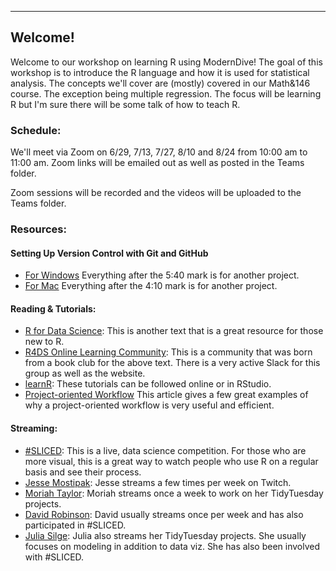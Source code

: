 
*** 
## Welcome!

Welcome to our workshop on learning R using ModernDive! The goal of this workshop is to introduce the R language and how it is used for statistical analysis. The concepts we'll cover are (mostly) covered in our Math&146 course. The exception being multiple regression. The focus will be learning R but I'm sure there will be some talk of how to teach R. 

### Schedule:
We'll meet via Zoom on 6/29, 7/13, 7/27, 8/10 and 8/24 from 10:00 am to 11:00 am. Zoom links will be emailed out as well as posted in the Teams folder. 

Zoom sessions will be recorded and the videos will be uploaded to the Teams folder. 

### Resources:

#### Setting Up Version Control with Git and GitHub
* [For Windows](https://youtu.be/lHz-r2lJ2o8) Everything after the 5:40 mark is for another project.
* [For Mac](https://youtu.be/yfCe39JKBTE) Everything after the 4:10 mark is for another project.

#### Reading & Tutorials:
* [R for Data Science](https://r4ds.had.co.nz): This is another text that is a great resource for those new to R. 
* [R4DS Online Learning Community](https://www.rfordatasci.com): This is a community that was born from a book club for the above text. There is a very active Slack for this group as well as the website. 
* [learnR](https://rstudio.github.io/learnr/): These tutorials can be followed online or in RStudio.
* [Project-oriented Workflow](https://www.tidyverse.org/blog/2017/12/workflow-vs-script/) This article gives a few great examples of why a project-oriented workflow is very useful and efficient. 

#### Streaming:

* [#SLICED](https://www.notion.so/SLICED-Show-c7bd26356e3a42279e2dfbafb0480073): This is a live, data science competition. For those who are more visual, this is a great way to watch people who use R on a regular basis and see their process. 
* [Jesse Mostipak](https://www.twitch.tv/kierisi): Jesse streams a few times per week on Twitch.
* [Moriah Taylor](https://www.twitch.tv/moriah_streamR): Moriah streams once a week to work on her TidyTuesday projects. 
* [David Robinson](https://www.youtube.com/channel/UCeiiqmVK07qhY-wvg3IZiZQ): David usually streams once per week and has also participated in \#SLICED.
* [Julia Silge](https://www.youtube.com/channel/UCTTBgWyJl2HrrhQOOc710kA): Julia also streams her TidyTuesday projects. She usually focuses on modeling in addition to data viz. She has also been involved with \#SLICED.
